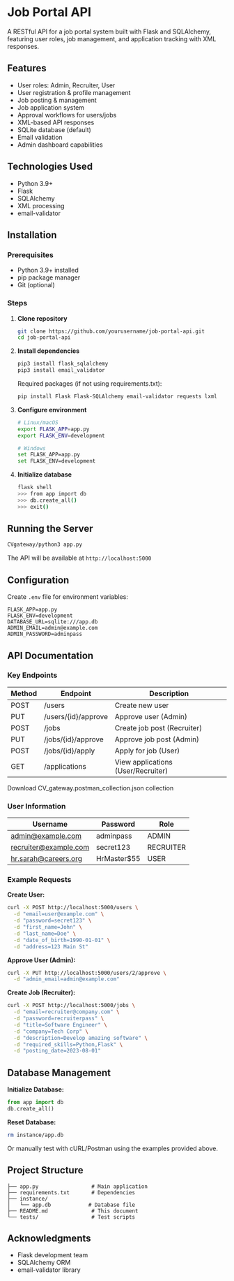 
# Job Portal API

A RESTful API for a job portal system built with Flask and SQLAlchemy, featuring user roles, job management, and application tracking with XML responses.

## Features

- User roles: Admin, Recruiter, User
- User registration & profile management
- Job posting & management
- Job application system
- Approval workflows for users/jobs
- XML-based API responses
- SQLite database (default)
- Email validation
- Admin dashboard capabilities

## Technologies Used

- Python 3.9+
- Flask
- SQLAlchemy
- XML processing
- email-validator

## Installation

### Prerequisites
- Python 3.9+ installed
- pip package manager
- Git (optional)

### Steps

1. **Clone repository**
   ```bash
   git clone https://github.com/yourusername/job-portal-api.git
   cd job-portal-api
   ```

2. **Install dependencies**
   ```bash
   pip3 install flask_sqlalchemy
   pip3 install email_validator
   ```

   Required packages (if not using requirements.txt):
   ```bash
   pip install Flask Flask-SQLAlchemy email-validator requests lxml
   ```

3. **Configure environment**
   ```bash
   # Linux/macOS
   export FLASK_APP=app.py
   export FLASK_ENV=development

   # Windows
   set FLASK_APP=app.py
   set FLASK_ENV=development
   ```

4. **Initialize database**
   ```bash
   flask shell
   >>> from app import db
   >>> db.create_all()
   >>> exit()
   ```

## Running the Server

```bash
CVgateway/python3 app.py
```

The API will be available at `http://localhost:5000`

## Configuration

Create `.env` file for environment variables:
```env
FLASK_APP=app.py
FLASK_ENV=development
DATABASE_URL=sqlite:///app.db
ADMIN_EMAIL=admin@example.com
ADMIN_PASSWORD=adminpass
```

## API Documentation

### Key Endpoints

| Method | Endpoint                | Description                          |
|--------|-------------------------|--------------------------------------|
| POST   | /users                  | Create new user                      |
| PUT    | /users/{id}/approve     | Approve user (Admin)                 |
| POST   | /jobs                   | Create job post (Recruiter)          |
| PUT    | /jobs/{id}/approve      | Approve job post (Admin)             |
| POST   | /jobs/{id}/apply        | Apply for job (User)                 |
| GET    | /applications           | View applications (User/Recruiter)   |

Download CV_gateway.postman_collection.json collection 

### User Information

| Username                 | Password     | Role      |
|--------------------------|--------------|-----------|
| admin@example.com        | adminpass    | ADMIN     |
| recruiter@example.com    | secret123    | RECRUITER |
| hr.sarah@careers.org     | HrMaster$55  | USER      |



### Example Requests

**Create User:**
```bash
curl -X POST http://localhost:5000/users \
  -d "email=user@example.com" \
  -d "password=secret123" \
  -d "first_name=John" \
  -d "last_name=Doe" \
  -d "date_of_birth=1990-01-01" \
  -d "address=123 Main St"
```

**Approve User (Admin):**
```bash
curl -X PUT http://localhost:5000/users/2/approve \
  -d "admin_email=admin@example.com"
```

**Create Job (Recruiter):**
```bash
curl -X POST http://localhost:5000/jobs \
  -d "email=recruiter@company.com" \
  -d "password=recruiterpass" \
  -d "title=Software Engineer" \
  -d "company=Tech Corp" \
  -d "description=Develop amazing software" \
  -d "required_skills=Python,Flask" \
  -d "posting_date=2023-08-01"
```

## Database Management

**Initialize Database:**
```python
from app import db
db.create_all()
```

**Reset Database:**
```bash
rm instance/app.db
```

Or manually test with cURL/Postman using the examples provided above.

## Project Structure

```
├── app.py                 # Main application
├── requirements.txt       # Dependencies
├── instance/
│   └── app.db            # Database file
├── README.md              # This document
└── tests/                 # Test scripts
```


## Acknowledgments

- Flask development team
- SQLAlchemy ORM
- email-validator library
```

